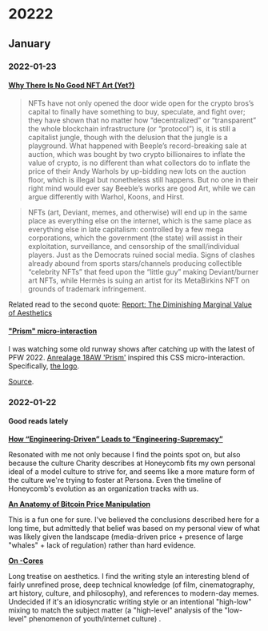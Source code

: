 # 20222

## January

### 2022-01-23

#### [Why There Is No Good NFT Art (Yet?)](https://caesuramag.org/posts/laurie-rojas-why-no-good-nft-yet)

> NFTs have not only opened the door wide open for the crypto bros’s capital to finally have something to buy, speculate, and fight over; they have shown that no matter how “decentralized” or “transparent” the whole blockchain infrastructure (or “protocol”) is, it is still a capitalist jungle, though with the delusion that the jungle is a playground. What happened with Beeple’s record-breaking sale at auction, which was bought by two crypto billionaires to inflate the value of crypto, is no different than what collectors do to inflate the price of their Andy Warhols by up-bidding new lots on the auction floor, which is illegal but nonetheless still happens. But no one in their right mind would ever say Beeble’s works are good Art, while we can argue differently with Warhol, Koons, and Hirst.

> NFTs (art, Deviant, memes, and otherwise) will end up in the same place as everything else on the internet, which is the same place as everything else in late capitalism: controlled by a few mega corporations, which the government (the state) will assist in their exploitation, surveillance, and censorship of the small/individual players. Just as the Democrats ruined social media. Signs of clashes already abound from sports stars/channels producing collectible “celebrity NFTs” that feed upon the “little guy” making Deviant/burner art NFTs, while Hermès is suing an artist for its MetaBirkins NFT on grounds of trademark infringement.

Related read to the second quote: [Report: The Diminishing Marginal Value of Aesthetics](https://subpixel.space/entries/diminishing-marginal-aesthetic-value/)

#### ["Prism" micro-interaction](https://h2hhn.csb.app/)

I was watching some old runway shows after catching up with the latest of PFW 2022. [Anrealage 18AW 'Prism'](https://www.youtube.com/watch?v=VNmXyyN5KQc) inspired this CSS micro-interaction. Specifically, [the logo](https://i.imgur.com/IrF2m9K.png).

[Source](https://codesandbox.io/s/anrealage-button-h2hhn).

### 2022-01-22

#### Good reads lately

[**How “Engineering-Driven” Leads to “Engineering-Supremacy”**](https://charity.wtf/2022/01/20/how-engineering-driven-leads-to-engineering-supremacy/)

Resonated with me not only because I find the points spot on, but also because the culture Charity describes at Honeycomb fits my own personal ideal of a model culture to strive for, and seems like a more mature form of the culture we're trying to foster at Persona. Even the timeline of Honeycomb's evolution as an organization tracks with us.

[**An Anatomy of Bitcoin Price Manipulation**](https://www.singlelunch.com/2022/01/09/an-anatomy-of-bitcoin-price-manipulation/)

This is a fun one for sure. I've believed the conclusions described here for a long time, but admittedly that belief was based on my personal view of what was likely given the landscape (media-driven price + presence of large "whales" + lack of regulation) rather than hard evidence.

[**On -Cores**](https://docs.google.com/document/d/13-qLZzgENG8Rbacf68agh0XC7a1YVgHInGJ2oMQsbFY/)

Long treatise on aesthetics. I find the writing style an interesting blend of fairly unrefined prose, deep technical knowledge (of film, cinematography, art history, culture, and philosophy), and references to modern-day memes. Undecided if it's an idiosyncratic writing style or an intentional "high-low" mixing to match the subject matter (a "high-level" analysis of the "low-level" phenomenon of youth/internet culture) .
